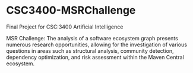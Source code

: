 # CSC3400-MSRChallenge
Final Project for CSC:3400 Artificial Intelligence

MSR Challenge: The analysis of a software ecosystem graph presents numerous research opportunities, allowing for the investigation of various questions in areas such as structural analysis, community detection, dependency optimization, and risk assessment within the Maven Central ecosystem.
